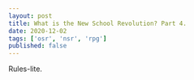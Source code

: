 ```yaml
---
layout: post
title: What is the New School Revolution? Part 4.
date: 2020-12-02
tags: ['osr', 'nsr', 'rpg']
published: false
---
```


Rules-lite.
